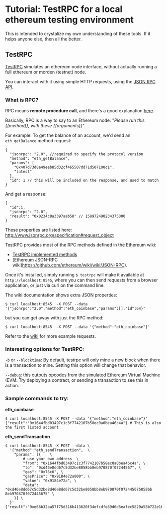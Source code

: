 # Tutorial: TestRPC for a local ethereum testing environment

This is intended to crystalize my own understanding of these tools. If it helps anyone else, then all the better.

## TestRPC

[TestRPC](https://github.com/ethereumjs/testrpc) simulates an ethereum node interface, without actually running a full ethereum or morden (testnet) node. 

You can interact with it using simple HTTP requests, using the [JSON RPC API](https://github.com/ethereum/wiki/wiki/JSON-RPC). 

### What is RPC?

RPC means **remote procedure call**, and there's a good explanation [here](https://www.cs.cf.ac.uk/Dave/C/node33.html). 

Basically, RPC is a way to say to an Ethereum node: "*Please run this {{method}}, with these {{arguments}}*". 

For example: To get the balance of an account, we'd send an `eth_getBalance` method request: 

```
{
  "jsonrpc": "2.0", //required to specify the protocol version
  "method": "eth_getBalance",
  "params": [
    "0x407d73d8a49eeb85d32cf465507dd71d507100c1",
    "latest"
  ],
  "id": 1 // this will be included on the response, and used to match
}
```

And get a response:

```
{
  "id":1,
  "jsonrpc": "2.0",
  "result": "0x0234c8a3397aab58" // 158972490234375000
}
```




These properties are listed here: http://www.jsonrpc.org/specification#request_object

TestRPC provides most of the RPC methods defined in the Ethereum wiki:

- [TestRPC implemented methods](https://github.com/ethereumjs/testrpc#implemented-methods)
- [Ethereum JSON-RPC wiki(https://github.com/ethereum/wiki/wiki/JSON-RPC). 

Once it's installed, simply running `$ testrpc` will make it available at `http://localhost:8545`, where you can then send requests from a browser application, or just via curl on the command line. 

The wiki documentation shows extra JSON properties:

`$ curl localhost:8545  -X POST --data '{"jsonrpc":"2.0","method":"eth_coinbase","params":[],"id":64}'`

but you can get away with just the RPC method:

`$ curl localhost:8545  -X POST --data '{"method":"eth_coinbase"}'`


Refer to the [wiki](https://github.com/ethereum/wiki/wiki/JSON-RPC#web3_clientversion) for more example requests.


### Interesting options for TestRPC: 

`-b` or `--blocktime`: By default, testrpc will only mine a new block when there is a transaction to mine. Setting this option will change that behavior.

`--debug`: this outputs opcodes from the simulated Ethereum Virtual Machine (EVM. Try deploying a contract, or sending a transaction to see this in action. 


### Sample commands to try:

**eth_coinbase**

```
$ curl localhost:8545 -X POST --data '{"method":"eth_coinbase"}'
{"result":"0x1644fbd03497c1c3f7742107b58ec0a0bea46c4a"} # This is also the first listed account
```

**eth_sendTransaction**

```
$ curl localhost:8545 -X POST --data \
  '{"method":"eth_sendTransaction",  \
    "params": [{    \
        # use your own address  \
        "from": "0x1644fbd03497c1c3f7742107b58ec0a0bea46c4a", \ 
        "to": "0xd46e8dd67c5d32be8058bb8eb970870f07244567", \
        "gas": "0x76c0", \
        "gasPrice": "0x9184e72a000", \
        "value": "0x9184e72a", \
        "data": "0xd46e8dd67c5d32be8d46e8dd67c5d32be8058bb8eb970870f072445675058bb   8eb970870f072445675" \
    }] \
  }'
{"result":"0xe66b32aa57f75d316b413620f34efcdfe89d6d6eafec5829a58b722e161b30c2"}
```
